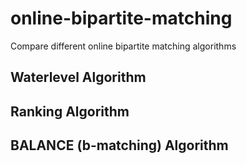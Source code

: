 # online-bipartite-matching
Compare different online bipartite matching algorithms

## Waterlevel Algorithm
## Ranking Algorithm
## BALANCE (b-matching) Algorithm
